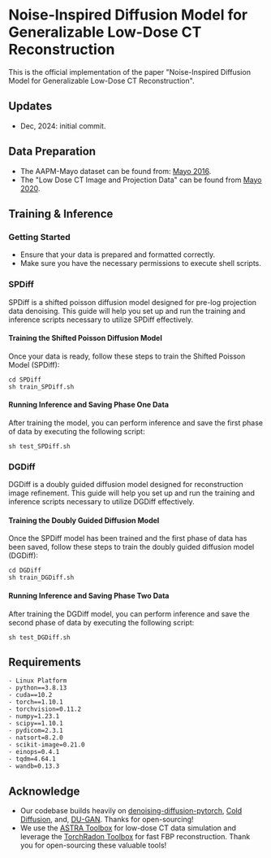 # Noise-Inspired Diffusion Model for Generalizable Low-Dose CT Reconstruction
This is the official implementation of the paper "Noise-Inspired Diffusion Model for Generalizable Low-Dose CT Reconstruction".

## Updates
- Dec, 2024: initial commit.

## Data Preparation
- The AAPM-Mayo dataset can be found from: [Mayo 2016](https://ctcicblog.mayo.edu/2016-low-dose-ct-grand-challenge/). 
- The "Low Dose CT Image and Projection Data" can be found from [Mayo 2020](https://wiki.cancerimagingarchive.net/pages/viewpage.action?pageId=52758026#527580262a84e4aa87794b6583c78dccf041269f).

## Training & Inference
### Getting Started
- Ensure that your data is prepared and formatted correctly.
- Make sure you have the necessary permissions to execute shell scripts.

### SPDiff
SPDiff is a shifted poisson diffusion model designed for pre-log projection data denoising. This guide will help you set up and run the training and inference scripts necessary to utilize SPDiff effectively.
#### Training the Shifted Poisson Diffusion Model
Once your data is ready, follow these steps to train the Shifted Poisson Model (SPDiff):
```
cd SPDiff
sh train_SPDiff.sh
```
#### Running Inference and Saving Phase One Data
After training the model, you can perform inference and save the first phase of data by executing the following script:
```
sh test_SPDiff.sh
```

### DGDiff
DGDiff is a doubly guided diffusion model designed for reconstruction image refinement. This guide will help you set up and run the training and inference scripts necessary to utilize DGDiff effectively.
#### Training the Doubly Guided Diffusion Model
Once the SPDiff model has been trained and the first phase of data has been saved, follow these steps to train the doubly guided diffusion model (DGDiff):
```
cd DGDiff
sh train_DGDiff.sh
```
#### Running Inference and Saving Phase Two Data
After training the DGDiff model, you can perform inference and save the second phase of data by executing the following script:
```
sh test_DGDiff.sh
```

## Requirements
```
- Linux Platform
- python==3.8.13
- cuda==10.2
- torch==1.10.1
- torchvision=0.11.2
- numpy=1.23.1
- scipy==1.10.1
- pydicom=2.3.1
- natsort=8.2.0
- scikit-image=0.21.0
- einops=0.4.1
- tqdm=4.64.1
- wandb=0.13.3
```

## Acknowledge
- Our codebase builds heavily on [denoising-diffusion-pytorch](https://github.com/lucidrains/denoising-diffusion-pytorch), [Cold Diffusion](https://github.com/arpitbansal297/Cold-Diffusion-Models), and, [DU-GAN](https://github.com/Hzzone/DU-GAN). Thanks for open-sourcing!
- We use the [ASTRA Toolbox](https://astra-toolbox.com/) for low-dose CT data simulation and leverage the [TorchRadon Toolbox](https://github.com/matteo-ronchetti/torch-radon) for fast FBP reconstruction. Thank you for open-sourcing these valuable tools!
